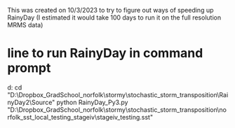 This was created on 10/3/2023 to try to figure out ways of speeding up RainyDay (I estimated it would take 100 days to run it on the full resolution MRMS data)

# line to run RainyDay in command prompt
d:
cd "D:\Dropbox\_GradSchool\_norfolk\stormy\stochastic_storm_transposition\RainyDay2\Source"
python RainyDay_Py3.py "D:\Dropbox\_GradSchool\_norfolk\stormy\stochastic_storm_transposition\norfolk\_sst_local_testing_stageiv\stageiv_testing.sst"